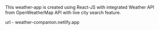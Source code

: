 This weather-app is created using React-JS with integrated Weather API from OpenWeatherMap API with live city search feature.

url - weather-companion.netlify.app
